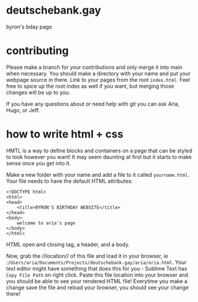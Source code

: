 # deutschebank.gay

byron's bday page

# contributing

Please make a branch for your contributions and only merge it into main when necessary. You should make a directory with your name and put your webpage source in there. Link to your pages from the root `index.html`. Feel free to spice up the root index as well if you want, but merging those changes will be up to you.

If you have any questions about or need help with git you can ask Aria, Hugo, or Jeff.

# how to write html + css

HMTL is a way to define blocks and containers on a page that can be styled to look however you want! It may seem daunting at first but it starts to make sense once you get into it.

Make a new folder with your name and add a file to it called `yourname.html`.
Your file needs to have the default HTML attributes:
```
<!DOCTYPE html>
<html>
<head>
	<title>BYRON'S BIRTHDAY WEBSITE</title>
</head>
<body>
	welcome to aria's page
</body>
</html>
```
HTML open and closing tag, a header, and a body.

Now, grab the //location// of this file and load it in your browser, ie :`/Users/aria/Documents/Projects/deutschebank.gay/aria/aria.html`. Your text editor might have something that does this for you - Sublime Text has `Copy File Path` on right click. Paste this file location into your browser and you should be able to see your rendered HTML file! 
Everytime you make a change save the file and reload your browser, you should see your change there!
